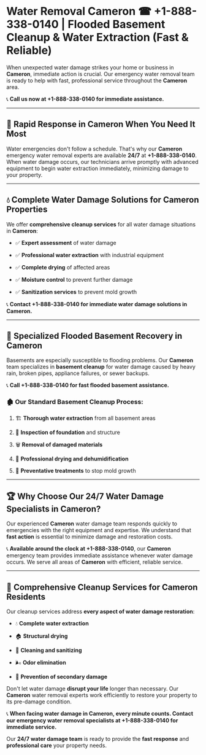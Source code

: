 # Water Removal Cameron ☎ +1-888-338-0140 | Flooded Basement Cleanup & Water Extraction (Fast & Reliable)

When unexpected water damage strikes your home or business in **Cameron**, immediate action is crucial. Our emergency water removal team is ready to help with fast, professional service throughout the **Cameron** area. 

📞 **Call us now at +1-888-338-0140 for immediate assistance.**
---
## 🚀 Rapid Response in Cameron When You Need It Most
Water emergencies don't follow a schedule. That's why our **Cameron** emergency water removal experts are available **24/7** at **+1-888-338-0140**. When water damage occurs, our technicians arrive promptly with advanced equipment to begin water extraction immediately, minimizing damage to your property.
---
## 💧 Complete Water Damage Solutions for Cameron Properties
We offer **comprehensive cleanup services** for all water damage situations in **Cameron**:
- ✅ **Expert assessment** of water damage  
- ✅ **Professional water extraction** with industrial equipment  
- ✅ **Complete drying** of affected areas  
- ✅ **Moisture control** to prevent further damage  
- ✅ **Sanitization services** to prevent mold growth  
📞 **Contact +1-888-338-0140 for immediate water damage solutions in Cameron.**
---
## 🌊 Specialized Flooded Basement Recovery in Cameron
Basements are especially susceptible to flooding problems. Our **Cameron** team specializes in **basement cleanup** for water damage caused by heavy rain, broken pipes, appliance failures, or sewer backups. 
📞 **Call +1-888-338-0140 for fast flooded basement assistance.**
### 🏚️ Our Standard Basement Cleanup Process:
1. 🏗️ **Thorough water extraction** from all basement areas  
2. 🔎 **Inspection of foundation** and structure  
3. 🗑️ **Removal of damaged materials**  
4. 💨 **Professional drying and dehumidification**  
5. 🚫 **Preventative treatments** to stop mold growth  
---
## 🏆 Why Choose Our 24/7 Water Damage Specialists in Cameron?
Our experienced **Cameron** water damage team responds quickly to emergencies with the right equipment and expertise. We understand that **fast action** is essential to minimize damage and restoration costs.
📞 **Available around the clock at +1-888-338-0140**, our **Cameron** emergency team provides immediate assistance whenever water damage occurs. We serve all areas of **Cameron** with efficient, reliable service.
---
## 🧹 Comprehensive Cleanup Services for Cameron Residents
Our cleanup services address **every aspect of water damage restoration**:
- 💧 **Complete water extraction**  
- 🏠 **Structural drying**  
- 🧼 **Cleaning and sanitizing**  
- 🌬️ **Odor elimination**  
- 🚫 **Prevention of secondary damage**  
Don't let water damage **disrupt your life** longer than necessary. Our **Cameron** water removal experts work efficiently to restore your property to its pre-damage condition.
📞 **When facing water damage in Cameron, every minute counts. Contact our emergency water removal specialists at +1-888-338-0140 for immediate service.**
Our **24/7 water damage team** is ready to provide the **fast response** and **professional care** your property needs.

